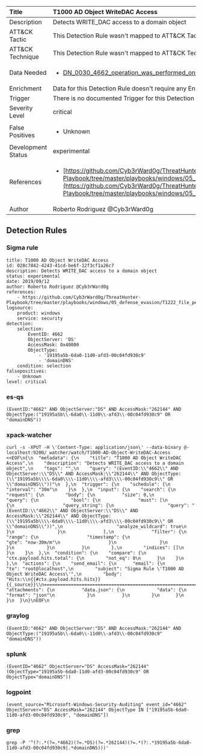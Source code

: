 | Title                | T1000 AD Object WriteDAC Access                                                                                                                                                 |
|:---------------------|:------------------------------------------------------------------------------------------------------------------------------------------------------------|
| Description          | Detects WRITE_DAC access to a domain object                                                                                                                                           |
| ATT&amp;CK Tactic    |   This Detection Rule wasn't mapped to ATT&amp;CK Tactic yet  |
| ATT&amp;CK Technique |  This Detection Rule wasn't mapped to ATT&amp;CK Technique yet  |
| Data Needed          | <ul><li>[DN_0030_4662_operation_was_performed_on_an_object](../Data_Needed/DN_0030_4662_operation_was_performed_on_an_object.md)</li></ul>  |
| Enrichment           |  Data for this Detection Rule doesn't require any Enrichments.  |
| Trigger              |  There is no documented Trigger for this Detection Rule yet  |
| Severity Level       | critical |
| False Positives      | <ul><li>Unknown</li></ul>  |
| Development Status   | experimental |
| References           | <ul><li>[https://github.com/Cyb3rWard0g/ThreatHunter-Playbook/tree/master/playbooks/windows/05_defense_evasion/T1222_file_permissions_modification/ad_replication_user_backdoor.md](https://github.com/Cyb3rWard0g/ThreatHunter-Playbook/tree/master/playbooks/windows/05_defense_evasion/T1222_file_permissions_modification/ad_replication_user_backdoor.md)</li></ul>  |
| Author               | Roberto Rodriguez @Cyb3rWard0g |


## Detection Rules

### Sigma rule

```
title: T1000 AD Object WriteDAC Access
id: 028c7842-4243-41cd-be6f-12f3cf1a26c7
description: Detects WRITE_DAC access to a domain object
status: experimental
date: 2019/09/12
author: Roberto Rodriguez @Cyb3rWard0g
references:
    - https://github.com/Cyb3rWard0g/ThreatHunter-Playbook/tree/master/playbooks/windows/05_defense_evasion/T1222_file_permissions_modification/ad_replication_user_backdoor.md
logsource:
    product: windows
    service: security
detection:
    selection: 
        EventID: 4662
        ObjectServer: 'DS'
        AccessMask: 0x40000
        ObjectType:
            - '19195a5b-6da0-11d0-afd3-00c04fd930c9'
            - 'domainDNS'
    condition: selection
falsepositives:
    - Unknown
level: critical

```





### es-qs
    
```
(EventID:"4662" AND ObjectServer:"DS" AND AccessMask:"262144" AND ObjectType:("19195a5b\\-6da0\\-11d0\\-afd3\\-00c04fd930c9" OR "domainDNS"))
```


### xpack-watcher
    
```
curl -s -XPUT -H \'Content-Type: application/json\' --data-binary @- localhost:9200/_watcher/watch/T1000-AD-Object-WriteDAC-Access <<EOF\n{\n  "metadata": {\n    "title": "T1000 AD Object WriteDAC Access",\n    "description": "Detects WRITE_DAC access to a domain object",\n    "tags": "",\n    "query": "(EventID:\\"4662\\" AND ObjectServer:\\"DS\\" AND AccessMask:\\"262144\\" AND ObjectType:(\\"19195a5b\\\\-6da0\\\\-11d0\\\\-afd3\\\\-00c04fd930c9\\" OR \\"domainDNS\\"))"\n  },\n  "trigger": {\n    "schedule": {\n      "interval": "30m"\n    }\n  },\n  "input": {\n    "search": {\n      "request": {\n        "body": {\n          "size": 0,\n          "query": {\n            "bool": {\n              "must": [\n                {\n                  "query_string": {\n                    "query": "(EventID:\\"4662\\" AND ObjectServer:\\"DS\\" AND AccessMask:\\"262144\\" AND ObjectType:(\\"19195a5b\\\\-6da0\\\\-11d0\\\\-afd3\\\\-00c04fd930c9\\" OR \\"domainDNS\\"))",\n                    "analyze_wildcard": true\n                  }\n                }\n              ],\n              "filter": {\n                "range": {\n                  "timestamp": {\n                    "gte": "now-30m/m"\n                  }\n                }\n              }\n            }\n          }\n        },\n        "indices": []\n      }\n    }\n  },\n  "condition": {\n    "compare": {\n      "ctx.payload.hits.total": {\n        "not_eq": 0\n      }\n    }\n  },\n  "actions": {\n    "send_email": {\n      "email": {\n        "to": "root@localhost",\n        "subject": "Sigma Rule \'T1000 AD Object WriteDAC Access\'",\n        "body": "Hits:\\n{{#ctx.payload.hits.hits}}{{_source}}\\n================================================================================\\n{{/ctx.payload.hits.hits}}",\n        "attachments": {\n          "data.json": {\n            "data": {\n              "format": "json"\n            }\n          }\n        }\n      }\n    }\n  }\n}\nEOF\n
```


### graylog
    
```
(EventID:"4662" AND ObjectServer:"DS" AND AccessMask:"262144" AND ObjectType:("19195a5b\\-6da0\\-11d0\\-afd3\\-00c04fd930c9" "domainDNS"))
```


### splunk
    
```
(EventID="4662" ObjectServer="DS" AccessMask="262144" (ObjectType="19195a5b-6da0-11d0-afd3-00c04fd930c9" OR ObjectType="domainDNS"))
```


### logpoint
    
```
(event_source="Microsoft-Windows-Security-Auditing" event_id="4662" ObjectServer="DS" AccessMask="262144" ObjectType IN ["19195a5b-6da0-11d0-afd3-00c04fd930c9", "domainDNS"])
```


### grep
    
```
grep -P '^(?:.*(?=.*4662)(?=.*DS)(?=.*262144)(?=.*(?:.*19195a5b-6da0-11d0-afd3-00c04fd930c9|.*domainDNS)))'
```



